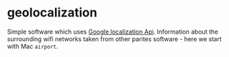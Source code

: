 # geolocalization
Simple software which uses [Google localization Api](https://developers.google.com/maps/documentation/geolocation/intro). 
Information about the surrounding wifi networks taken from other parites software - here we start with Mac `airport`.

